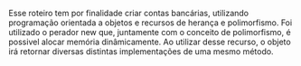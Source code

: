 Esse roteiro tem por finalidade criar contas bancárias, utilizando programação orientada a objetos e recursos de herança e polimorfismo. Foi utilizado o perador new que, juntamente com o
conceito de polimorfismo, é possivel alocar memória dinâmicamente. Ao utilizar desse recurso, o objeto irá retornar diversas distintas implementações de uma mesmo método.
